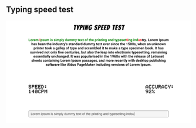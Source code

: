 ## Typing speed test

![alt text](https://github.com/kasaxena5/Typing-speed-test/blob/main/Screenshots/TypingGame.png?raw=true)